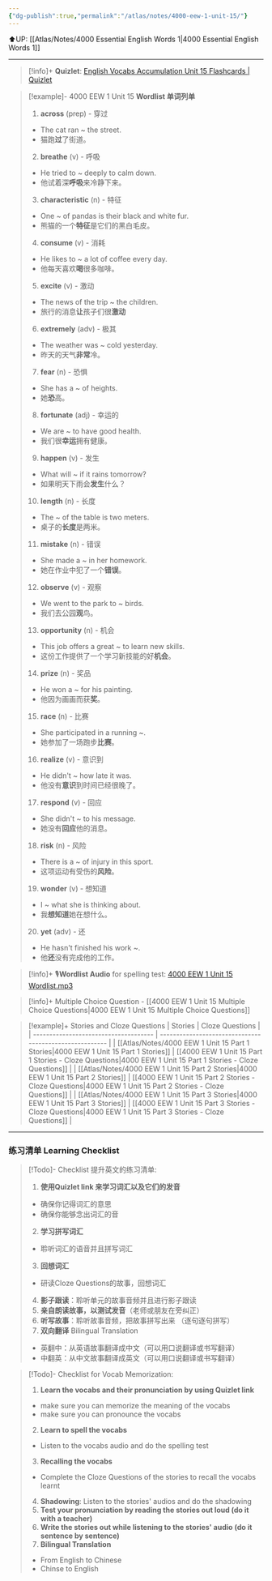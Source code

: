 ```yaml
---
{"dg-publish":true,"permalink":"/atlas/notes/4000-eew-1-unit-15/"}
---
```


⬆️UP: [[Atlas/Notes/4000 Essential English Words 1\|4000 Essential English Words 1]]

---
> [!info]+ **Quizlet**: [English Vocabs Accumulation Unit 15 Flashcards | Quizlet](https://quizlet.com/my/933061039/english-vocabs-accumulation-unit-15-flash-cards/?i=1vbzw5&x=1qqt)

> [!example]- 4000 EEW 1 Unit 15 **Wordlist 单词列单**
> 1. **across** (prep) - 穿过
>	- The cat ran ~ the street.
>	- 猫跑**过**了街道。
> 2. **breathe** (v) - 呼吸
>	- He tried to ~ deeply to calm down.
>	- 他试着深**呼吸**来冷静下来。
> 3. **characteristic** (n) - 特征
>	- One ~ of pandas is their black and white fur. 
>	- 熊猫的一个**特征**是它们的黑白毛皮。
> 4. **consume** (v) - 消耗
> 	- He likes to ~ a lot of coffee every day.
> 	 - 他每天喜欢**喝**很多咖啡。
> 5. **excite** (v) - 激动
>	- The news of the trip ~ the children.
>	- 旅行的消息**让**孩子们很**激动**
> 6. **extremely** (adv) - 极其
>	- The weather was ~ cold yesterday.
>	- 昨天的天气**非常**冷。
> 7. **fear** (n) - 恐惧
>	- She has a ~ of heights.
>	- 她**恐**高。
> 8. **fortunate** (adj) - 幸运的
>	- We are ~ to have good health.
>	- 我们很**幸运**拥有健康。
> 9. **happen** (v) - 发生
>	- What will ~ if it rains tomorrow?
>	- 如果明天下雨会**发生**什么？
> 10. **length** (n) - 长度
>	- The ~ of the table is two meters.
>	- 桌子的**长度**是两米。
> 11. **mistake** (n) - 错误
>	- She made a ~ in her homework.
>	- 她在作业中犯了一个**错误**。
> 12. **observe** (v) - 观察
>	- We went to the park to ~ birds.
>	- 我们去公园**观**鸟。
> 13. **opportunity** (n) - 机会
>	- This job offers a great ~ to learn new skills.
>	- 这份工作提供了一个学习新技能的好**机会**。
> 14. **prize** (n) - 奖品
>	- He won a ~ for his painting.
>	- 他因为画画而获**奖**。
> 15. **race** (n) - 比赛
>	- She participated in a running ~.
>	- 她参加了一场跑步**比赛**。
> 16. **realize** (v) - 意识到
>	- He didn't ~ how late it was.
>	- 他没有**意识**到时间已经很晚了。 
> 17. **respond** (v) - 回应
>	- She didn't ~ to his message.
>	- 她没有**回应**他的消息。
> 18. **risk** (n) - 风险
>	- There is a ~ of injury in this sport.
>	- 这项运动有受伤的**风险**。
> 19. **wonder** (v) - 想知道
>	- I ~ what she is thinking about.
>	- 我**想知道**她在想什么。
> 20. **yet** (adv) - 还
>	- He hasn't finished his work ~.
>	- 他**还**没有完成他的工作。

> [!info]+ 🎙️**Wordlist Audio** for spelling test: [4000 EEW 1 Unit 15 Wordlist.mp3](https://drive.google.com/file/d/1dPEZxFUl75unzjufQs9y9PNCxcfQN2BY/view?usp=drive_link)

> [!info]+ Multiple Choice Question - [[4000 EEW 1 Unit 15 Multiple Choice Questions\|4000 EEW 1 Unit 15 Multiple Choice Questions]]

> [!example]+ Stories and Cloze Questions
> | Stories                               | Cloze Questions                                         |
> | ------------------------------------- | ------------------------------------------------------- |
> | [[Atlas/Notes/4000 EEW 1 Unit 15 Part 1 Stories\|4000 EEW 1 Unit 15 Part 1 Stories]] | [[4000 EEW 1 Unit 15 Part 1 Stories - Cloze Questions\|4000 EEW 1 Unit 15 Part 1 Stories - Cloze Questions]] |
> | [[Atlas/Notes/4000 EEW 1 Unit 15 Part 2 Stories\|4000 EEW 1 Unit 15 Part 2 Stories]] | [[4000 EEW 1 Unit 15 Part 2 Stories - Cloze Questions\|4000 EEW 1 Unit 15 Part 2 Stories - Cloze Questions]] |
> | [[Atlas/Notes/4000 EEW 1 Unit 15 Part 3 Stories\|4000 EEW 1 Unit 15 Part 3 Stories]] | [[4000 EEW 1 Unit 15 Part 3 Stories - Cloze Questions\|4000 EEW 1 Unit 15 Part 3 Stories - Cloze Questions]] |

---

### 练习清单 Learning Checklist

> [!Todo]- Checklist 提升英文的练习清单:
> 1. **使用Quizlet link 来学习词汇以及它们的发音** 
>	- 确保你记得词汇的意思 
>	- 确保你能够念出词汇的音 
> 2. **学习拼写词汇** 
>	- 聆听词汇的语音并且拼写词汇 
> 3. **回想词汇**
>	- 研读Cloze Questions的故事，回想词汇 
> 4. **影子跟读**：聆听单元的故事音频并且进行影子跟读 
> 5. **亲自朗读故事，以测试发音**（老师或朋友在旁纠正）
> 6. **听写故事**：聆听故事音频，把故事拼写出来 （逐句逐句拼写）
> 7. **双向翻译** Bilingual Translation 
>	- 英翻中：从英语故事翻译成中文（可以用口说翻译或书写翻译）
>	- 中翻英：从中文故事翻译成英文（可以用口说翻译或书写翻译）

> [!Todo]- Checklist for Vocab Memorization:
> 
> 1. **Learn the vocabs and their pronunciation by using Quizlet link**
>	- make sure you can memorize the meaning of the vocabs
>	- make sure you can pronounce the vocabs
> 2. **Learn to spell the vocabs**
>	- Listen to the vocabs audio and do the spelling test
> 3. **Recalling the vocabs**
>	- Complete the Cloze Questions of the stories to recall the vocabs learnt
> 4. **Shadowing**: Listen to the stories' audios and do the shadowing
> 5. **Test your pronunciation by reading the stories out loud (do it with a teacher)**
> 6. **Write the stories out while listening to the stories' audio (do it sentence by sentence)**
> 7. **Bilingual Translation** 
> 	- From English to Chinese
> 	- Chinse to English
